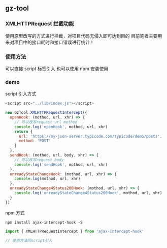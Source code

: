 ## gz-tool

### XMLHTTPRequest 拦截功能

使用原型改写的方式进行拦截，对项目代码无侵入即可达到目的
目前笔者主要用来对项目中的接口耗时和接口错误进行统计！

### 使用方法

可以直接 script 标签引入 也可以使用 npm 安装使用

### demo

 script 引入方式

```javascript
<script src="../lib/index.js"></script>
```

```javascript
new GzTool.XMLHTTPRequestIntercept({
  openHook: (mothod, url, xhr) => {
    // 可以改写request url method
    console.log('openHook', mothod, url, xhr)
    return {
      url: 'https://my-json-server.typicode.com/typicode/demo/posts',
      method: 'POST'
    }
  },
  sendHook: (mothod, url, body, xhr) => {
    // 可以改写request body
    console.log('sendHook', mothod, url, xhr)
  },
  onreadyStateChangeHook: (mothod, url, xhr) => {
    console.log(mothod, url, xhr)
  },
  onreadyStateChange4Status200Hook: (mothod, url, xhr) => {
    console.log('onreadyStateChange4Status200Hook', mothod, url, xhr)
  }
})
```

npm 方式

```shell
npm install ajax-intercept-hook -S
```

```javascript
import { XMLHTTPRequestIntercept } from 'ajax-intercept-hook'

// 使用方法同script引入

```

